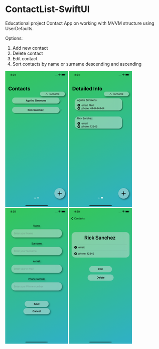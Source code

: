 # ContactList-SwiftUI
Educational project Contact App on working with MVVM structure using UserDefaults.

Options:
1. Add new contact
2. Delete contact
3. Edit contact
4. Sort contacts by name or surname descending and ascending

<p float="left">
<img src="https://github.com/seregious/ContactList-SwiftUI/blob/main/images/2022-05-03_20-24-56.png" width="200" />
<img src="https://github.com/seregious/ContactList-SwiftUI/blob/main/images/2022-05-03_20-25-02.png" width="200" />
<img src="https://github.com/seregious/ContactList-SwiftUI/blob/main/images/2022-05-03_20-25-29.png" width="200" />
<img src="https://github.com/seregious/ContactList-SwiftUI/blob/main/images/2022-05-03_21-28-25.png" width="200" />
</p>
